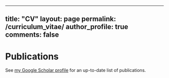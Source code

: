 ---
title:  "CV"
layout: page
permalink: /curriculum_vitae/
author_profile: true
comments: false
------

# Publications

See [my Google Scholar profile](https://scholar.google.com/citations?user=iRjM5gsAAAAJ&hl=en) for an up-to-date list of publications.
